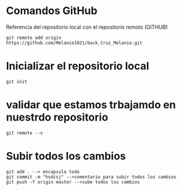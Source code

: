 # Comandos GitHub
Referencia del repositorio local con el repositorio remoto  (GITHUB)
````
git remote add origin https://github.com/Melanie1021/back_Cruz_Melanie.git
````
# Inicializar el repositorio local
```
git init
```
# validar que estamos trbajamdo en nuestrdo repositorio
```
git remote --v
```
# Subir todos los cambios
```
git add . --> encapsula todo 
git commit -m "hsdcsj" -->comentario para subir todos los cambios
git push -f origin master -->sube todos los cambios
```